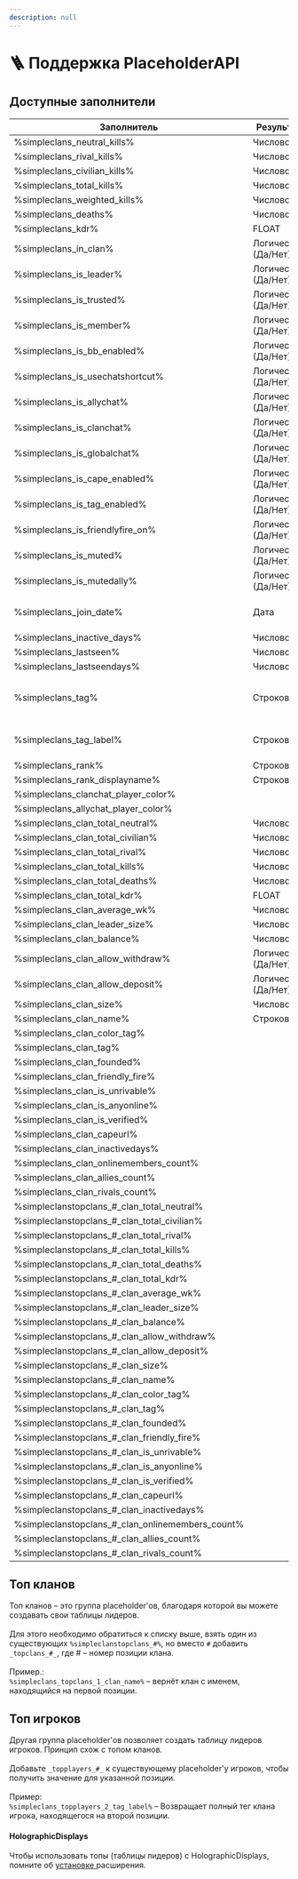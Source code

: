 ```yaml
---
description: null
---
```


# 🪜 Поддержка PlaceholderAPI

## Доступные заполнители

| Заполнитель                                          | Результат           | Описание                               |   |
| ---------------------------------------------------- | ------------------- | -------------------------------------- | - |
| %simpleclans\_neutral\_kills%                        | Числовой            |                                        |   |
| %simpleclans\_rival\_kills%                          | Числовой            |                                        |   |
| %simpleclans\_civilian\_kills%                       | Числовой            |                                        |   |
| %simpleclans\_total\_kills%                          | Числовой            |                                        |   |
| %simpleclans\_weighted\_kills%                       | Числовой            |                                        |   |
| %simpleclans\_deaths%                                | Числовой            |                                        |   |
| %simpleclans\_kdr%                                   | FLOAT               |                                        |   |
| %simpleclans\_in\_clan%                              | Логический (Да/Нет) |                                        |   |
| %simpleclans\_is\_leader%                            | Логический (Да/Нет) |                                        |   |
| %simpleclans\_is\_trusted%                           | Логический (Да/Нет) |                                        |   |
| %simpleclans\_is\_member%                            | Логический (Да/Нет) |                                        |   |
| %simpleclans\_is\_bb\_enabled%                       | Логический (Да/Нет) |                                        |   |
| %simpleclans\_is\_usechatshortcut%                   | Логический (Да/Нет) |                                        |   |
| %simpleclans\_is\_allychat%                          | Логический (Да/Нет) |                                        |   |
| %simpleclans\_is\_clanchat%                          | Логический (Да/Нет) |                                        |   |
| %simpleclans\_is\_globalchat%                        | Логический (Да/Нет) |                                        |   |
| %simpleclans\_is\_cape\_enabled%                     | Логический (Да/Нет) |                                        |   |
| %simpleclans\_is\_tag\_enabled%                      | Логический (Да/Нет) |                                        |   |
| %simpleclans\_is\_friendlyfire\_on%                  | Логический (Да/Нет) |                                        |   |
| %simpleclans\_is\_muted%                             | Логический (Да/Нет) |                                        |   |
| %simpleclans\_is\_mutedally%                         | Логический (Да/Нет) |                                        |   |
| %simpleclans\_join\_date%                            | Дата                | Месяц, День, Год, Час                  |   |
| %simpleclans\_inactive\_days%                        | Числовой            |                                        |   |
| %simpleclans\_lastseen%                              | Числовой            |                                        |   |
| %simpleclans\_lastseendays%                          | Числовой            |                                        |   |
| %simpleclans\_tag%                                   | Строковый           | Тег клана без цвета в нижнем регистре. |   |
| %simpleclans\_tag\_label%                            | Строковый           | Полный тег клана с цветом              |   |
| %simpleclans\_rank%                                  | Строковый           |                                        |   |
| %simpleclans\_rank\_displayname%                     | Строковый           |                                        |   |
| %simpleclans\_clanchat\_player\_color%               |                     |                                        |   |
| %simpleclans\_allychat\_player\_color%               |                     |                                        |   |
| %simpleclans\_clan\_total\_neutral%                  | Числовой            |                                        |   |
| %simpleclans\_clan\_total\_civilian%                 | Числовой            |                                        |   |
| %simpleclans\_clan\_total\_rival%                    | Числовой            |                                        |   |
| %simpleclans\_clan\_total\_kills%                    | Числовой            |                                        |   |
| %simpleclans\_clan\_total\_deaths%                   | Числовой            |                                        |   |
| %simpleclans\_clan\_total\_kdr%                      | FLOAT               |                                        |   |
| %simpleclans\_clan\_average\_wk%                     | Числовой            |                                        |   |
| %simpleclans\_clan\_leader\_size%                    | Числовой            |                                        |   |
| %simpleclans\_clan\_balance%                         | Числовой            |                                        |   |
| %simpleclans\_clan\_allow\_withdraw%                 | Логический (Да/Нет) |                                        |   |
| %simpleclans\_clan\_allow\_deposit%                  | Логический (Да/Нет) |                                        |   |
| %simpleclans\_clan\_size%                            | Числовой            |                                        |   |
| %simpleclans\_clan\_name%                            | Строковый           |                                        |   |
| %simpleclans\_clan\_color\_tag%                      |                     |                                        |   |
| %simpleclans\_clan\_tag%                             |                     |                                        |   |
| %simpleclans\_clan\_founded%                         |                     |                                        |   |
| %simpleclans\_clan\_friendly\_fire%                  |                     |                                        |   |
| %simpleclans\_clan\_is\_unrivable%                   |                     |                                        |   |
| %simpleclans\_clan\_is\_anyonline%                   |                     |                                        |   |
| %simpleclans\_clan\_is\_verified%                    |                     |                                        |   |
| %simpleclans\_clan\_capeurl%                         |                     |                                        |   |
| %simpleclans\_clan\_inactivedays%                    |                     |                                        |   |
| %simpleclans\_clan\_onlinemembers\_count%            |                     |                                        |   |
| %simpleclans\_clan\_allies\_count%                   |                     |                                        |   |
| %simpleclans\_clan\_rivals\_count%                   |                     |                                        |   |
| %simpleclanstopclans\_#\_clan\_total\_neutral%       |                     |                                        |   |
| %simpleclanstopclans\_#\_clan\_total\_civilian%      |                     |                                        |   |
| %simpleclanstopclans\_#\_clan\_total\_rival%         |                     |                                        |   |
| %simpleclanstopclans\_#\_clan\_total\_kills%         |                     |                                        |   |
| %simpleclanstopclans\_#\_clan\_total\_deaths%        |                     |                                        |   |
| %simpleclanstopclans\_#\_clan\_total\_kdr%           |                     |                                        |   |
| %simpleclanstopclans\_#\_clan\_average\_wk%          |                     |                                        |   |
| %simpleclanstopclans\_#\_clan\_leader\_size%         |                     |                                        |   |
| %simpleclanstopclans\_#\_clan\_balance%              |                     |                                        |   |
| %simpleclanstopclans\_#\_clan\_allow\_withdraw%      |                     |                                        |   |
| %simpleclanstopclans\_#\_clan\_allow\_deposit%       |                     |                                        |   |
| %simpleclanstopclans\_#\_clan\_size%                 |                     |                                        |   |
| %simpleclanstopclans\_#\_clan\_name%                 |                     |                                        |   |
| %simpleclanstopclans\_#\_clan\_color\_tag%           |                     |                                        |   |
| %simpleclanstopclans\_#\_clan\_tag%                  |                     |                                        |   |
| %simpleclanstopclans\_#\_clan\_founded%              |                     |                                        |   |
| %simpleclanstopclans\_#\_clan\_friendly\_fire%       |                     |                                        |   |
| %simpleclanstopclans\_#\_clan\_is\_unrivable%        |                     |                                        |   |
| %simpleclanstopclans\_#\_clan\_is\_anyonline%        |                     |                                        |   |
| %simpleclanstopclans\_#\_clan\_is\_verified%         |                     |                                        |   |
| %simpleclanstopclans\_#\_clan\_capeurl%              |                     |                                        |   |
| %simpleclanstopclans\_#\_clan\_inactivedays%         |                     |                                        |   |
| %simpleclanstopclans\_#\_clan\_onlinemembers\_count% |                     |                                        |   |
| %simpleclanstopclans\_#\_clan\_allies\_count%        |                     |                                        |   |
| %simpleclanstopclans\_#\_clan\_rivals\_count%        |                     |                                        |   |

## Топ кланов

Топ кланов – это группа placeholder'ов, благодаря которой вы можете создавать свои таблицы лидеров. \
\
Для этого необходимо обратиться к списку выше, взять один из существующих `%simpleclanstopclans_#%`, но вместо `#` добавить `_topclans_#_`, где # – номер позиции клана.\
\
Пример.:\
`%simpleclans_topclans_1_clan_name%` – вернёт клан с именем, находящийся на первой позиции.

## Топ игроков

Другая группа placeholder'ов позволяет создать таблицу лидеров игроков. Принцип схож с топом кланов.\
\
Добавьте `_topplayers_#_` к существующему placeholder'у игроков, чтобы получить значение для указанной позиции.\
\
Пример:\
`%simpleclans_topplayers_2_tag_label%` – Возвращает полный тег клана игрока, находящегося на второй позиции.

#### HolographicDisplays

Чтобы использовать топы (таблицы лидеров) с HolographicDisplays, помните об [установке ](https://www.spigotmc.org/resources/holographicextension.18461/)расширения.
